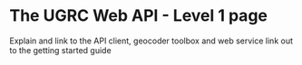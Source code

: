  # The UGRC Web API - Level 1 page
 

Explain and link to the API client, geocoder toolbox and web service
link out to the getting started guide
